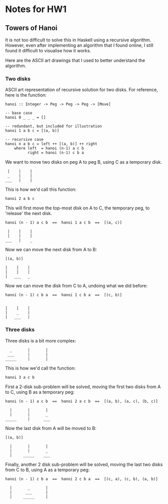 # Notes for HW1

## Towers of Hanoi

It is not too difficult to solve this in Haskell using a recursive algorithm. However, even after implementing an algorithm that I found online, I still found it difficult to visualise how it works.

Here are the ASCII art drawings that I used to better understand the algorithm.

### Two disks

ASCII art representation of recursive solution for two disks. For reference, here is the function:

    hanoi :: Integer -> Peg -> Peg -> Peg -> [Move]

    -- base case
    hanoi 0 _ _ _ = []

    -- redundant, but included for illustration
    hanoi 1 a b c = [(a, b)]

    -- recursive case
    hanoi n a b c = left ++ [(a, b)] ++ right
        where left  = hanoi (n-1) a c b
              right = hanoi (n-1) c b a

We want to move two disks on peg A to peg B, using C as a temporary disk.

     |    |    |
     _    |    |
    ___   |    |

This is how we'd call this function:

    hanoi 2 a b c

This will first move the top-most disk on A to C, the temporary peg, to 'release' the next disk.

    hanoi (n - 1) a c b  ==  hanoi 1 a c b  ==  [(a, c)]

     |    |    |
     |    |    |
    ___   |    _

Now we can move the next disk from A to B:

    [(a, b)]

    |    |    |
    |    |    |
    |   ___   _

Now we can move the disk from C to A, undoing what we did before:

    hanoi (n - 1) c b a  ==  hanoi 1 c b a  ==  [(c, b)]


    |    |    |
    |    _    |
    |   ___   |

### Three disks

Three disks is a bit more complex:

      _       |       |
     ___      |       |
    _____     |       |

This is how we'd call the function:

    hanoi 3 a c b

First a 2-disk sub-problem will be solved, moving the first two disks from A to C, using B as a temporary peg:

    hanoi (n - 1) a c b  ==  hanoi 2 a c b  ==  [(a, b), (a, c), (b, c)]

      |       |       |
      |       |       _
    _____     |      ___

Now the last disk from A will be moved to B:

    [(a, b)]

      |       |       |
      |       |       _
      |     _____    ___

Finally, another 2 disk sub-problem will be solved, moving the last two disks from C to B, using A as a temporary peg:

    hanoi (n - 1) c b a  ==  hanoi 2 c b a  ==  [(c, a), (c, b), (a, b)]

      |       _       |
      |      ___      |
      |     _____     |
